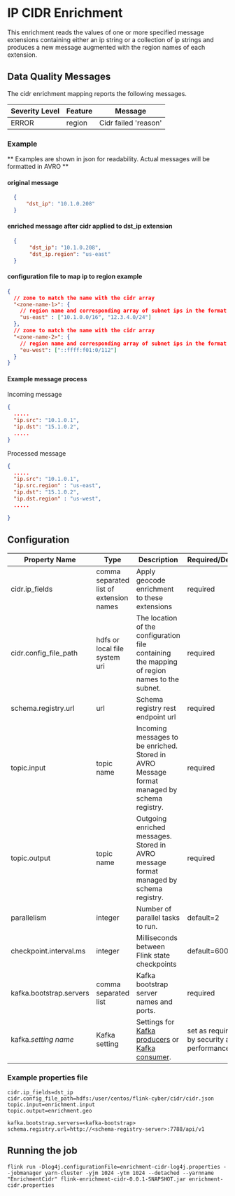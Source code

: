 # IP CIDR Enrichment 

This enrichment reads the values of one or more specified message extensions containing either an ip string or a collection of ip strings
and produces a new message augmented with the region names of each extension.

## Data Quality Messages
The cidr enrichment mapping reports the following messages. 
 
| Severity Level | Feature | Message              |
| ---------------|---------|----------------------|
| ERROR          | region  | Cidr failed 'reason' |
### Example
** Examples are shown in json for readability.  Actual messages will be formatted in AVRO **
#### original message
```json
  {
      "dst_ip": "10.1.0.208"
  }
```

#### enriched message after cidr applied to dst_ip extension
```json
  {
       "dst_ip": "10.1.0.208",
       "dst_ip.region": "us-east"
  }
```

#### configuration file to map ip to region example
```json
{
  // zone to match the name with the cidr array
  "<zone-name-1>": {
    // region name and corresponding array of subnet ips in the format of v4 or v6
    "us-east" : ["10.1.0.0/16", "12.3.4.0/24"]
  },
  // zone to match the name with the cidr array
  "<zone-name-2>": {
    // region name and corresponding array of subnet ips in the format of v4 or v6
    "eu-west": ["::ffff:f01:0/112"]
  }
}
```

#### Example message process
Incoming message
```json
{
  .....
  "ip.src": "10.1.0.1",
  "ip.dst": "15.1.0.2",
  .....
}
```

Processed message
```json
{
  .....
  "ip.src": "10.1.0.1",
  "ip.src.region" : "us-east",
  "ip.dst": "15.1.0.2",
  "ip.dst.region" : "us-west",
  .....

}
```

## Configuration

| Property Name           | Type                                    | Description                                                                                                                                                                                                                                                    | Required/Default | Example                                      |
|-------------------------| ----------------------------------------|----------------------------------------------------------------------------------------------------------------------------------------------------------------------------------------------------------------------------------------------------------------| ------------------- |----------------------------------------------|
| cidr.ip_fields          | comma separated list of extension names | Apply geocode enrichment to these extensions                                                                                                                                                                                                                   | required | ip_dst,ip_src                                |
| cidr.config_file_path   | hdfs or local file system uri       | The location of the configuration file containing the mapping of region names to the subnet.                                                                                                                                                                          | required | hdfs:/user/myuser/flink-cyber/cidr/cidr.json |
| schema.registry.url     | url | Schema registry rest endpoint url                                                                                                                                                                                                                              | required | http://myregistryhost:7788/api/v1            |
| topic.input             | topic name | Incoming messages to be enriched.  Stored in AVRO Message format managed by schema registry.                                                                                                                                                                   | required | enrichment.input                             |
| topic.output            | topic name | Outgoing enriched messages.  Stored in AVRO message format managed by schema registry.                                                                                                                                                                         | required | enrichment.output                            |
| parallelism             | integer | Number of parallel tasks to run.                                                                                                                                                                                                                               | default=2 | 2                                            |
| checkpoint.interval.ms  | integer | Milliseconds between Flink state checkpoints                                                                                                                                                                                                                   | default=60000 | 10000                                        |
| kafka.bootstrap.servers | comma separated list | Kafka bootstrap server names and ports.                                                                                                                                                                                                                        | required | brokerhost1:9092,brokerhost2:9092            |
| kafka.*setting name*    | Kafka setting | Settings for [Kafka producers](https://kafka.apache.org/23/javadoc/index.html?org/apache/kafka/clients/producer/ProducerConfig.html) or [Kafka consumer](https://kafka.apache.org/23/javadoc/index.html?org/apache/kafka/clients/consumer/KafkaConsumer.html). | set as required by security and performance |                                              |

### Example properties file
```
cidr.ip_fields=dst_ip
cidr.config_file_path=hdfs:/user/centos/flink-cyber/cidr/cidr.json
topic.input=enrichment.input
topic.output=enrichment.geo

kafka.bootstrap.servers=<kafka-bootstrap>
schema.registry.url=http://<schema-registry-server>:7788/api/v1
```

## Running the job

```
flink run -Dlog4j.configurationFile=enrichment-cidr-log4j.properties --jobmanager yarn-cluster -yjm 1024 -ytm 1024 --detached --yarnname "EnrichmentCidr" flink-enrichment-cidr-0.0.1-SNAPSHOT.jar enrichment-cidr.properties
```